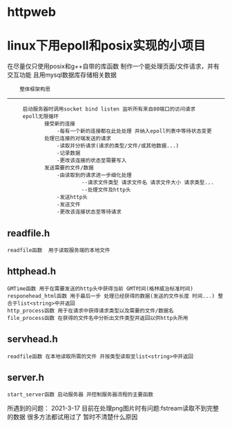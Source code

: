 # httpweb
linux下用epoll和posix实现的小项目
===============================
在尽量仅只使用posix和g++自带的库函数 制作一个能处理页面/文件请求，并有交互功能 且用mysql数据库存储相关数据

		整体框架构思
-------------
		 启动服务器时调用socket bind listen 监听所有来自80端口的访问请求
		 epoll无限循环 
		 		接受新的连接 
					-每有一个新的连接都在此处处理 并纳入epoll列表中等待状态变更
				处理已连接的对端发送的请求
					-读取并分析请求(请求的类型/文件/或其他数据...)
					-记录数据
					-更改该连接的状态至需要写入
		 		发送需要的文件/数据
					-由读取到的请求进一步细化处理
							--请求文件类型 请求文件名 请求文件大小 请求类型...
							--处理文件及http头
					-发送http头
					-发送文件
					-更改该连接状态至等待请求
						
				

readfile.h
-----------
	readfile函数  用于读取服务端的本地文件
	
httphead.h
-----------
	GMTime函数 用于在需要发送的http头中获得当前 GMT时间(格林威治标准时间)	
	responehead_html函数 用于最后一步 处理已经获得的数据(发送的文件长度 时间...) 整合于list<string>中并返回
	http_process函数 用于在请求中获得请求类型以及需要的文件/数据名
	file_process函数 在获得的文件名中分析出文件类型并返回以供http头所用

servhead.h
----------
	readfile函数 在本地读取所需的文件 并按类型读取至list<string>中并返回
	
server.h
--------
	start_server函数 启动服务器 并控制服务器流程的主要函数


所遇到的问题：
2021-3-17 目前在处理png图片时有问题:fstream读取不到完整的数据 很多方法都试用过了 暂时不清楚什么原因
